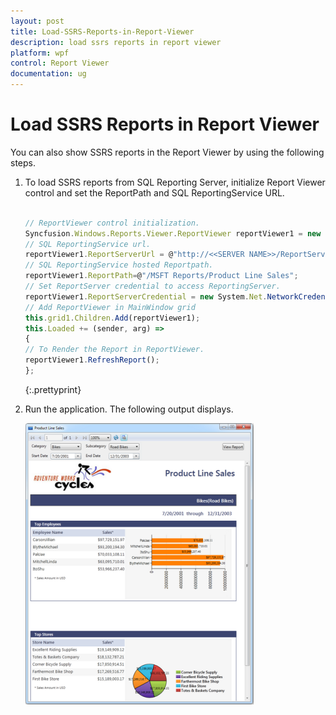 ```yaml
---
layout: post
title: Load-SSRS-Reports-in-Report-Viewer
description: load ssrs reports in report viewer
platform: wpf
control: Report Viewer
documentation: ug
---
```


# Load SSRS Reports in Report Viewer

You can also show SSRS reports in the Report Viewer by using the following steps.

1. To load SSRS reports from SQL Reporting Server, initialize Report Viewer control and set the ReportPath and SQL ReportingService URL.

   ~~~js
   
   // ReportViewer control initialization.
   Syncfusion.Windows.Reports.Viewer.ReportViewer reportViewer1 = new Syncfusion.Windows.Reports.Viewer.ReportViewer();
   // SQL ReportingService url.
   reportViewer1.ReportServerUrl = @"http://<<SERVER NAME>>/ReportServer";
   // SQL ReportingService hosted Reportpath.
   reportViewer1.ReportPath=@"/MSFT Reports/Product Line Sales";
   // Set ReportServer credential to access ReportingServer.
   reportViewer1.ReportServerCredential = new System.Net.NetworkCredential("username","passowrd","domain");            
   // Add ReportViewer in MainWindow grid
   this.grid1.Children.Add(reportViewer1);
   this.Loaded += (sender, arg) =>
   {
   // To Render the Report in ReportViewer.
   reportViewer1.RefreshReport();
   };
   ~~~
   {:.prettyprint}

2. Run the application. The following output displays.



   ![](Load-SSRS-Reports-in-Report-Viewer_images/Load-SSRS-Reports-in-Report-Viewer_img1.png)



